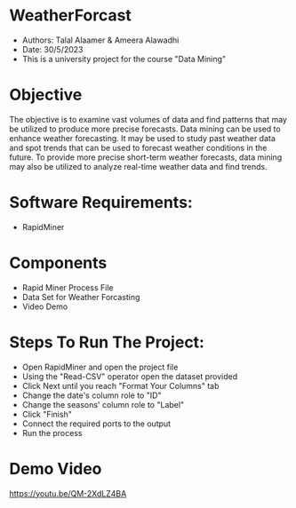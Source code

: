 # WeatherForcast
- Authors: Talal Alaamer & Ameera Alawadhi
- Date: 30/5/2023
- This is a university project for the course "Data Mining"

# Objective
The objective is to examine vast volumes of data and find patterns that may be utilized to produce more precise forecasts. Data mining can be used to enhance weather forecasting. It may be used to study past weather data and spot trends that can be used to forecast weather conditions in the future. To provide more precise short-term weather forecasts, data mining may also be utilized to analyze real-time weather data and find trends. 

# Software Requirements:
- RapidMiner

# Components
- Rapid Miner Process File
- Data Set for Weather Forcasting
- Video Demo

# Steps To Run The Project:
- Open RapidMiner and open the project file
- Using the "Read-CSV" operator open the dataset provided
- Click Next until you reach "Format Your Columns" tab
- Change the date's column role to "ID"
- Change the seasons' column role to "Label"
- Click "Finish"
- Connect the required ports to the output
- Run the process

# Demo Video
https://youtu.be/QM-2XdLZ4BA
